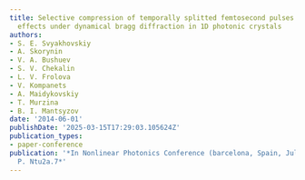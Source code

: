```yaml
---
title: Selective compression of temporally splitted femtosecond pulses and nonlinear
  effects under dynamical bragg diffraction in 1D photonic crystals
authors:
- S. E. Svyakhovskiy
- A. Skorynin
- V. A. Bushuev
- S. V. Chekalin
- L. V. Frolova
- V. Kompanets
- A. Maidykovskiy
- T. Murzina
- B. I. Mantsyzov
date: '2014-06-01'
publishDate: '2025-03-15T17:29:03.105624Z'
publication_types:
- paper-conference
publication: '*In Nonlinear Photonics Conference (barcelona, Spain, July 27-31, 2014),
  P. Ntu2a.7*'
---
```

